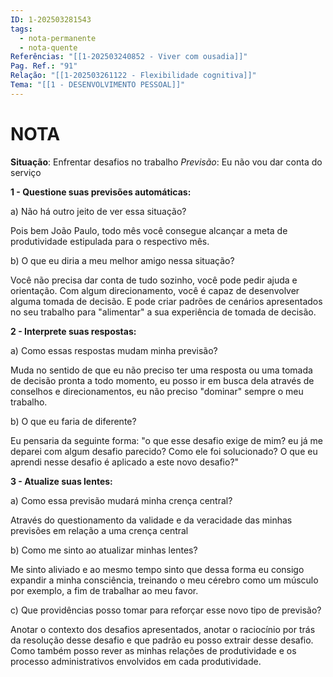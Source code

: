 ```yaml
---
ID: 1-202503281543
tags:
  - nota-permanente
  - nota-quente
Referências: "[[1-202503240852 - Viver com ousadia]]"
Pag. Ref.: "91"
Relação: "[[1-202503261122 - Flexibilidade cognitiva]]"
Tema: "[[1 - DESENVOLVIMENTO PESSOAL]]"
---
```

# NOTA

**Situação**: Enfrentar desafios no trabalho
*Previsão*: Eu não vou dar conta do serviço

**1 - Questione suas previsões automáticas:**

a) Não há outro jeito de ver essa situação?

Pois bem João Paulo, todo mês você consegue alcançar a meta de produtividade estipulada para o respectivo mês.

b) O que eu diria a meu melhor amigo nessa situação?

Você não precisa dar conta de tudo sozinho, você pode pedir ajuda e orientação. Com algum direcionamento, você é capaz de desenvolver alguma tomada de decisão. E pode criar padrões de cenários apresentados no seu trabalho para "alimentar" a sua experiência de tomada de decisão.

**2 - Interprete suas respostas:**

a) Como essas respostas mudam minha previsão?

Muda no sentido de que eu não preciso ter uma resposta ou uma tomada de decisão pronta a todo momento, eu posso ir em busca dela através de conselhos e direcionamentos, eu não preciso "dominar" sempre o meu trabalho.

b) O que eu faria de diferente?

Eu pensaria da seguinte forma: "o que esse desafio exige de mim? eu já me deparei com algum desafio parecido? Como ele foi solucionado? O que eu aprendi nesse desafio é aplicado a este novo desafio?"

**3 - Atualize suas lentes:**

a) Como essa previsão mudará minha crença central?

Através do questionamento da validade e da veracidade das minhas previsões em relação a uma crença central

b) Como me sinto ao atualizar minhas lentes?

Me sinto aliviado e ao mesmo tempo sinto que dessa forma eu consigo expandir a minha consciência, treinando o meu cérebro como um músculo por exemplo, a fim de trabalhar ao meu favor.

c) Que providências posso tomar para reforçar esse novo tipo de previsão?

Anotar o contexto dos desafios apresentados, anotar o raciocínio por trás da resolução desse desafio e que padrão eu posso extrair desse desafio. Como também posso rever as minhas relações de produtividade e os processo administrativos envolvidos em cada produtividade.


